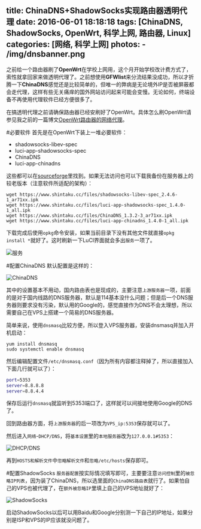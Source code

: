 title: ChinaDNS+ShadowSocks实现路由器透明代理
date: 2016-06-01 18:18:18
tags: [ChinaDNS, ShadowSocks, OpenWrt, 科学上网, 路由器, Linux]
categories: [网络, 科学上网]
photos:
	- /img/dnsbanner.png
---

之前给一个路由器刷了**OpenWrt**在学校上网用，这个月开始学校改计费方式了，索性就拿回家来做透明代理了。之前想使用**GFWlist**来分流结果没成功，所以才折腾一下**ChinaDNS**感觉还是比较简单的，但唯一的弊病是无论境外IP是否被屏蔽都会走代理，这样有些无关痛痒的国外网站访问起来可能会变慢。无论如何，终端设备不再使用代理软件已经方便很多了。

在搞透明代理之前请确保路由器已经安刷好了OpenWrt。具体怎么刷OpenWrt请参见我之前的一篇博文[OpenWrt路由器的网络代理](https://www.shintaku.cc/2015/12/12/openwrt/)。

#必要软件
首先是在OpenWrt下装上一堆必要软件：

+ shadowsocks-libev-spec
+ luci-app-shadowsocks-spec
+ ChinaDNS
+ luci-app-chinadns

这些都可以在[sourceforge](https://sourceforge.net/projects/openwrt-dist/files/)里找到。如果无法访问也可以下载我备份在服务器上的较老版本（注意软件所适配的架构）：

	wget https://www.shintaku.cc/files/shadowsocks-libev-spec_2.4.6-1_ar71xx.ipk
	wget https://www.shintaku.cc/files/luci-app-shadowsocks-spec_1.4.0-1_all.ipk
	wget https://www.shintaku.cc/files/ChinaDNS_1.3.2-3_ar71xx.ipk
	wget https://www.shintaku.cc/files/luci-app-chinadns_1.4.0-1_all.ipk
	
下载完成后使用`opkg`命令安装，如果当前目录下没有其他文件就直接`opkg install *`就好了。这时刷新一下LuCI界面就会多出`服务`一项了。

![服务](/img/dnsservice.png)

#配置ChinaDNS
默认配置是这样的：

![ChinaDNS](/img/dnschinadns.png)

其中的设置基本不用动，国内路由表也是现成的，主要注意`上游服务器`一项，前面的是对于国内线路的DNS服务器，默认是114基本没什么问题；但是后一个DNS服务器则要求没有污染，默认用的Google的，感觉直接作为DNS不会太理想，所以需要自己在VPS上搭建一个简易的DNS服务器。

简单来说，使用`dnsmasq`比较方便，所以登入VPS服务器，安装dnsmasq并加入开机启动：

	yum install dnsmasq
	sudo systemctl enable dnsmasq

然后编辑配置文件`/etc/dnsmasq.conf`（因为所有内容都注释掉了，所以直接加入下面几行就可以了）：
```bash
port=5353
server=8.8.8.8
server=8.8.4.4
```

保存后运行`dnsmasq`就监听到5353端口了，这样就可以间接地使用Google的DNS了。

回到路由器方面，将`上游服务器`的后一项改为`VPS_ip:5353`保存就可以了。

然后进入`网络`-`DHCP/DNS`，将`基本设置`里的`本地服务器`改为`127.0.0.1#5353`：

![DHCP/DNS](/img/dnsdhcpdns.png)

再到`HOSTS和解析文件`中`忽略解析文件`和`忽略/etc/hosts`保存即可。

#配置ShadowSocks
`服务器配置`按实际情况填写即可，主要要注意`访问控制`里的`被忽略IP列表`，因为装了ChinaDNS，所以选里面的`ChinaDNS路由表`就行了。如果怕自己的VPS也被代理了，在`额外被忽略IP`里填上自己的VPS地址就好了：

![ShadowSocks](/img/dnsshadowsocks.png)

启动ShadowSocks以后可以用Baidu和Google分别测一下自己的IP地址，如果分别是ISP和VPS的IP应该就没问题了。
	
